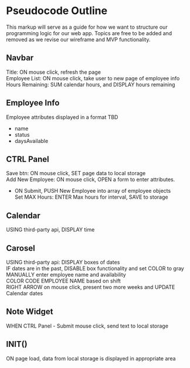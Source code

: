# Pseudocode Outline
This markup will serve as a guide for how we want to structure our programming logic for our web app. Topics are free to be added and removed as we revise our wireframe and MVP functionality. 

## Navbar
Title: ON mouse click, refresh the page <br>
Employee List: ON mouse click, take user to new page of employee info <br>
Hours Remaining: SUM calendar hours, and DISPLAY hours remaining


## Employee Info
Employee attributes displayed in a format TBD <br>
* name
* status
* daysAvailable


## CTRL Panel
Save btn: ON mouse click, SET page data to local storage <br>
Add New Employee: ON mouse click, OPEN a form to enter attributes. <br>
* ON Submit, PUSH New Employee into array of employee objects <br>
Set MAX Hours: ENTER Max hours for interval, SAVE to storage

## Calendar
USING third-party api, DISPLAY time

## Carosel
USING third-party api: DISPLAY boxes of dates <br>
IF dates are in the past, DISABLE box functionality and set COLOR to gray <br>
MANUALLY enter employee name and availability <br>
COLOR CODE EMPLOYEE NAME based on shift <br>
RIGHT ARROW on mouse click, present two more weeks and UPDATE Calendar dates <br>

## Note Widget
WHEN CTRL Panel - Submit mouse click, send text to local storage

## INIT()
ON page load, data from local storage is displayed in appropriate area
